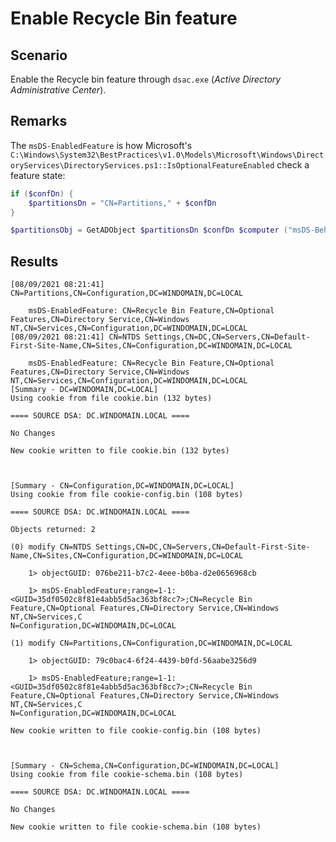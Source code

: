 # Enable Recycle Bin feature

## Scenario

Enable the Recycle bin feature through `dsac.exe` (*Active Directory Administrative Center*).

## Remarks

The `msDS-EnabledFeature` is how Microsoft's `C:\Windows\System32\BestPractices\v1.0\Models\Microsoft\Windows\DirectoryServices\DirectoryServices.ps1::IsOptionalFeatureEnabled` check a feature state:
```powershell
if ($confDn) {
    $partitionsDn = "CN=Partitions," + $confDn
}

$partitionsObj = GetADObject $partitionsDn $confDn $computer ("msDS-Behavior-Version", "msDS-EnabledFeature") $errVarRef
```

## Results

```
[08/09/2021 08:21:41] CN=Partitions,CN=Configuration,DC=WINDOMAIN,DC=LOCAL

	msDS-EnabledFeature: CN=Recycle Bin Feature,CN=Optional Features,CN=Directory Service,CN=Windows NT,CN=Services,CN=Configuration,DC=WINDOMAIN,DC=LOCAL
[08/09/2021 08:21:41] CN=NTDS Settings,CN=DC,CN=Servers,CN=Default-First-Site-Name,CN=Sites,CN=Configuration,DC=WINDOMAIN,DC=LOCAL

	msDS-EnabledFeature: CN=Recycle Bin Feature,CN=Optional Features,CN=Directory Service,CN=Windows NT,CN=Services,CN=Configuration,DC=WINDOMAIN,DC=LOCAL
[Summary - DC=WINDOMAIN,DC=LOCAL]
Using cookie from file cookie.bin (132 bytes)

==== SOURCE DSA: DC.WINDOMAIN.LOCAL ====

No Changes

New cookie written to file cookie.bin (132 bytes)



[Summary - CN=Configuration,DC=WINDOMAIN,DC=LOCAL]
Using cookie from file cookie-config.bin (108 bytes)

==== SOURCE DSA: DC.WINDOMAIN.LOCAL ====

Objects returned: 2

(0) modify CN=NTDS Settings,CN=DC,CN=Servers,CN=Default-First-Site-Name,CN=Sites,CN=Configuration,DC=WINDOMAIN,DC=LOCAL

    1> objectGUID: 076be211-b7c2-4eee-b0ba-d2e0656968cb

    1> msDS-EnabledFeature;range=1-1: <GUID=35df0502c8f81e4abb5d5ac363bf8cc7>;CN=Recycle Bin Feature,CN=Optional Features,CN=Directory Service,CN=Windows NT,CN=Services,C
N=Configuration,DC=WINDOMAIN,DC=LOCAL

(1) modify CN=Partitions,CN=Configuration,DC=WINDOMAIN,DC=LOCAL

    1> objectGUID: 79c0bac4-6f24-4439-b0fd-56aabe3256d9

    1> msDS-EnabledFeature;range=1-1: <GUID=35df0502c8f81e4abb5d5ac363bf8cc7>;CN=Recycle Bin Feature,CN=Optional Features,CN=Directory Service,CN=Windows NT,CN=Services,C
N=Configuration,DC=WINDOMAIN,DC=LOCAL

New cookie written to file cookie-config.bin (108 bytes)



[Summary - CN=Schema,CN=Configuration,DC=WINDOMAIN,DC=LOCAL]
Using cookie from file cookie-schema.bin (108 bytes)

==== SOURCE DSA: DC.WINDOMAIN.LOCAL ====

No Changes

New cookie written to file cookie-schema.bin (108 bytes)
```
